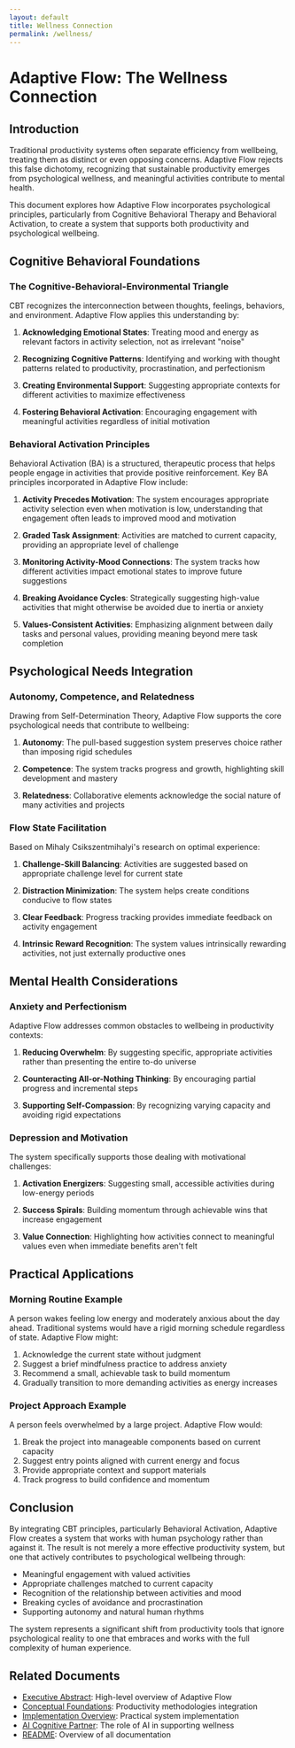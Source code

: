 ```yaml
---
layout: default
title: Wellness Connection
permalink: /wellness/
---
```


# Adaptive Flow: The Wellness Connection

## Introduction

Traditional productivity systems often separate efficiency from wellbeing, treating them as distinct or even opposing concerns. Adaptive Flow rejects this false dichotomy, recognizing that sustainable productivity emerges from psychological wellness, and meaningful activities contribute to mental health.

This document explores how Adaptive Flow incorporates psychological principles, particularly from Cognitive Behavioral Therapy and Behavioral Activation, to create a system that supports both productivity and psychological wellbeing.

## Cognitive Behavioral Foundations

### The Cognitive-Behavioral-Environmental Triangle

CBT recognizes the interconnection between thoughts, feelings, behaviors, and environment. Adaptive Flow applies this understanding by:

1. **Acknowledging Emotional States**: Treating mood and energy as relevant factors in activity selection, not as irrelevant "noise"

2. **Recognizing Cognitive Patterns**: Identifying and working with thought patterns related to productivity, procrastination, and perfectionism

3. **Creating Environmental Support**: Suggesting appropriate contexts for different activities to maximize effectiveness

4. **Fostering Behavioral Activation**: Encouraging engagement with meaningful activities regardless of initial motivation

### Behavioral Activation Principles

Behavioral Activation (BA) is a structured, therapeutic process that helps people engage in activities that provide positive reinforcement. Key BA principles incorporated in Adaptive Flow include:

1. **Activity Precedes Motivation**: The system encourages appropriate activity selection even when motivation is low, understanding that engagement often leads to improved mood and motivation

2. **Graded Task Assignment**: Activities are matched to current capacity, providing an appropriate level of challenge

3. **Monitoring Activity-Mood Connections**: The system tracks how different activities impact emotional states to improve future suggestions

4. **Breaking Avoidance Cycles**: Strategically suggesting high-value activities that might otherwise be avoided due to inertia or anxiety

5. **Values-Consistent Activities**: Emphasizing alignment between daily tasks and personal values, providing meaning beyond mere task completion

## Psychological Needs Integration

### Autonomy, Competence, and Relatedness

Drawing from Self-Determination Theory, Adaptive Flow supports the core psychological needs that contribute to wellbeing:

1. **Autonomy**: The pull-based suggestion system preserves choice rather than imposing rigid schedules

2. **Competence**: The system tracks progress and growth, highlighting skill development and mastery

3. **Relatedness**: Collaborative elements acknowledge the social nature of many activities and projects

### Flow State Facilitation

Based on Mihaly Csikszentmihalyi's research on optimal experience:

1. **Challenge-Skill Balancing**: Activities are suggested based on appropriate challenge level for current state

2. **Distraction Minimization**: The system helps create conditions conducive to flow states

3. **Clear Feedback**: Progress tracking provides immediate feedback on activity engagement

4. **Intrinsic Reward Recognition**: The system values intrinsically rewarding activities, not just externally productive ones

## Mental Health Considerations

### Anxiety and Perfectionism

Adaptive Flow addresses common obstacles to wellbeing in productivity contexts:

1. **Reducing Overwhelm**: By suggesting specific, appropriate activities rather than presenting the entire to-do universe

2. **Counteracting All-or-Nothing Thinking**: By encouraging partial progress and incremental steps

3. **Supporting Self-Compassion**: By recognizing varying capacity and avoiding rigid expectations

### Depression and Motivation

The system specifically supports those dealing with motivational challenges:

1. **Activation Energizers**: Suggesting small, accessible activities during low-energy periods

2. **Success Spirals**: Building momentum through achievable wins that increase engagement

3. **Value Connection**: Highlighting how activities connect to meaningful values even when immediate benefits aren't felt

## Practical Applications

### Morning Routine Example

A person wakes feeling low energy and moderately anxious about the day ahead. Traditional systems would have a rigid morning schedule regardless of state. Adaptive Flow might:

1. Acknowledge the current state without judgment
2. Suggest a brief mindfulness practice to address anxiety
3. Recommend a small, achievable task to build momentum
4. Gradually transition to more demanding activities as energy increases

### Project Approach Example

A person feels overwhelmed by a large project. Adaptive Flow would:

1. Break the project into manageable components based on current capacity
2. Suggest entry points aligned with current energy and focus
3. Provide appropriate context and support materials
4. Track progress to build confidence and momentum

## Conclusion

By integrating CBT principles, particularly Behavioral Activation, Adaptive Flow creates a system that works with human psychology rather than against it. The result is not merely a more effective productivity system, but one that actively contributes to psychological wellbeing through:

- Meaningful engagement with valued activities
- Appropriate challenges matched to current capacity
- Recognition of the relationship between activities and mood
- Breaking cycles of avoidance and procrastination
- Supporting autonomy and natural human rhythms

The system represents a significant shift from productivity tools that ignore psychological reality to one that embraces and works with the full complexity of human experience.

## Related Documents
- [Executive Abstract](adaptive-flow-abstract.md): High-level overview of Adaptive Flow
- [Conceptual Foundations](adaptive-flow-conceptual.md): Productivity methodologies integration
- [Implementation Overview](adaptive-flow-implementation.md): Practical system implementation
- [AI Cognitive Partner](adaptive-flow-ai-role.md): The role of AI in supporting wellness
- [README](README.md): Overview of all documentation